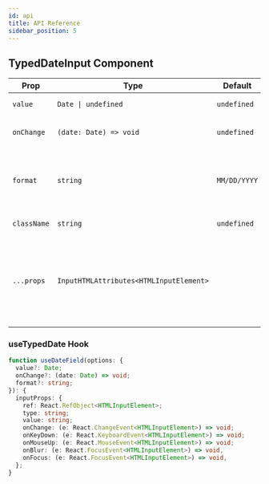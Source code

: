 ```yaml
---
id: api
title: API Reference
sidebar_position: 5
---
```


## TypedDateInput Component

| Prop | Type | Default | Description |
|------|------|---------|-------------|
| `value` | `Date \| undefined` | `undefined` | Selected date value |
| `onChange` | `(date: Date) => void` | `undefined` | Callback when date changes |
| `format` | `string` | `MM/DD/YYYY` | Format using MM, DD, YYYY with custom seperator |
| `className` | `string` | `undefined` | CSS class for styling |
| `...props` | `InputHTMLAttributes<HTMLInputElement>` | | Any other valid input props except `type`, `onMouseUp`, `onKeyDown`, `ref`, `onBlur`, `onFocus` |

### useTypedDate Hook

```typescript
function useDateField(options: {
  value?: Date;
  onChange?: (date: Date) => void;
  format?: string;
}): {
  inputProps: {
    ref: React.RefObject<HTMLInputElement>;
    type: string;
    value: string;
    onChange: (e: React.ChangeEvent<HTMLInputElement>) => void;
    onKeyDown: (e: React.KeyboardEvent<HTMLInputElement>) => void;
    onMouseUp: (e: React.MouseEvent<HTMLInputElement>) => void;
    onBlur: (e: React.FocusEvent<HTMLInputElement>) => void,
    onFocus: (e: React.FocusEvent<HTMLInputElement>) => void,
  };
}
```
